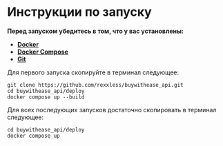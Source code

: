<h1>Инструкции по запуску</h1>

**Перед запуском убедитесь в том, что у вас установлены:**
  - **[Docker](https://docs.docker.com/engine/install/)**
  - **[Docker Compose](https://docs.docker.com/compose/install/)**
  - **[Git](https://git-scm.com/book/en/v2/Getting-Started-Installing-Git)**

Для первого запуска скопируйте в терминал следующее:
```shell
git clone https://github.com/rexxless/buywithease_api.git
cd buywithease_api/deploy
docker compose up --build
```
Для всех последующих запусков достаточно скопировать в терминал следующее:
```shell
cd buywithease_api/deploy
docker compose up
```
